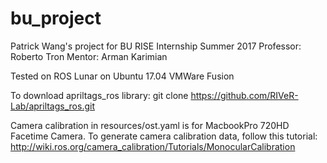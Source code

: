# bu_project

Patrick Wang's project for BU RISE Internship Summer 2017
Professor: Roberto Tron
Mentor: Arman Karimian

Tested on ROS Lunar on Ubuntu 17.04 VMWare Fusion

To download apriltags_ros library: git clone https://github.com/RIVeR-Lab/apriltags_ros.git

Camera calibration in resources/ost.yaml is for MacbookPro 720HD Facetime Camera. To generate camera calibration data, follow this tutorial: 
http://wiki.ros.org/camera_calibration/Tutorials/MonocularCalibration

